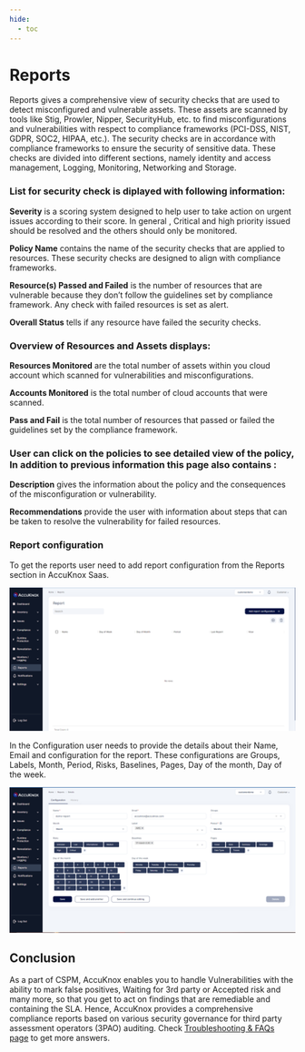 ```yaml
---
hide:
  - toc
---
```


# **Reports**

Reports gives a comprehensive view of security checks that are used to detect misconfigured and vulnerable assets. These assets are scanned by tools like Stig, Prowler, Nipper, SecurityHub, etc. to find misconfigurations and vulnerabilities with respect to compliance frameworks (PCI-DSS, NIST, GDPR, SOC2, HIPAA, etc.). The security checks are in accordance with compliance frameworks to ensure the security of sensitive data. These checks are divided into different sections, namely identity and access management, Logging, Monitoring, Networking and Storage.

### List for security check is diplayed with following information:

**Severity**
is a scoring system designed to help user to take action on urgent issues according to their score. In general , Critical and high priority issued should be resolved and the others should only be monitored.

**Policy Name** 
contains the name of the security checks that are applied to resources. These security checks are designed to align with compliance frameworks.

**Resource(s) Passed and Failed**
is the number of resources that are vulnerable because they don’t follow the guidelines set by compliance framework. Any check with failed resources is set as alert.

**Overall Status** 
tells if any resource have failed the security checks. 

### Overview of Resources and Assets displays:

**Resources Monitored** 
are the total number of assets within you cloud account which scanned for vulnerabilities and misconfigurations.

**Accounts Monitored** 
is the total number of cloud accounts that were scanned.

**Pass and Fail** 
is the total number of resources that passed or failed the guidelines set by the compliance framework.

### User can click on the policies to see detailed view of the policy, In addition to previous information this page also contains :

**Description** 
gives the information about the policy and the consequences of the misconfiguration or vulnerability.

**Recommendations** 
provide the user with information about steps that can be taken to resolve the vulnerability for failed resources.

### Report configuration 

To get the reports user need to add report configuration from the Reports section in AccuKnox Saas.

![](/saas/images/reports-main.png)

In the Configuration user needs to provide the details about their Name, Email and configuration for the report. These configurations are Groups, Labels, Month, Period, Risks, Baselines, Pages, Day of the month, Day of the week.

![](/saas/images/reports-configuration.png)

## **Conclusion**

As a part of CSPM, AccuKnox enables you to handle Vulnerabilities with the ability to mark false positives, Waiting for 3rd party or Accepted risk and many more, so that you get to act on findings that are remediable and containing the SLA. Hence, AccuKnox provides a comprehensive compliance reports based on various security governance for third party assessment operators (3PAO) auditing. Check [Troubleshooting & FAQs page](/faqs/troubleshooting-and-faqs) to get more answers.